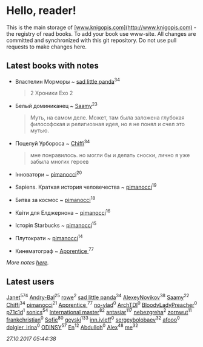 # Hello, reader!
This is the main storage of [www.knigopis.com](http://www.knigopis.com) - the registry of read books.
To add your book use www-site. All changes are committed and synchronized with this git repository.
Do not use pull requests to make changes here.


## Latest books with notes
* Властелин Морморы ~ [sad little panda](users/188/1882525281990290-facebook)<sup>34</sup>
    > 2 Хроники Ехо 2

* Белый доминиканец ~ [Saamy](users/115/115226508-vkontakte)<sup>23</sup>
    > Муть, на самом деле. Может, там была заложена глубокая философская и религиозная идея, но я не понял и счел это мутью.

* Поцелуй Урбороса ~ [Chiffi](users/105/105831994080785626680-google)<sup>34</sup>
    > мне понравилось. но могли бы и делать сноски, лично я уже забыла многих героев

* Інноватори ~ [pimanocci](users/117/117124011531379579265-google)<sup>20</sup>

* Sapiens. Краткая история человечества ~ [pimanocci](users/117/117124011531379579265-google)<sup>19</sup>

* Битва за космос ~ [pimanocci](users/117/117124011531379579265-google)<sup>18</sup>

* Квіти для Елджернона ~ [pimanocci](users/117/117124011531379579265-google)<sup>16</sup>

* Історія Starbucks ~ [pimanocci](users/117/117124011531379579265-google)<sup>15</sup>

* Плутократи ~ [pimanocci](users/117/117124011531379579265-google)<sup>14</sup>

* Кинематограф ~ [Apprentice ](users/528/52821952-vkontakte)<sup>77</sup>


_More notes [here](latest_books_with_notes.md)._


## Latest users
[Janet](users/108/108113656204404967440-google)<sup>574</sup> 
[Andry-Bal](users/109/109232883876697421544-google)<sup>25</sup> 
[rowe](users/110/110678352866444093698-google)<sup>2</sup> 
[sad little panda](users/188/1882525281990290-facebook)<sup>34</sup> 
[AlexeyNovikov](users/170/170278332-vkontakte)<sup>38</sup> 
[Saamy](users/115/115226508-vkontakte)<sup>22</sup> 
[Chiffi](users/105/105831994080785626680-google)<sup>34</sup> 
[pimanocci](users/117/117124011531379579265-google)<sup>21</sup> 
[Apprentice ](users/528/52821952-vkontakte)<sup>77</sup> 
[no-vlad](users/270/27044777-yandex)<sup>0</sup> 
[ArchTDI](users/114/114130076326527433894-google)<sup>0</sup> 
[BloodyLadyPreacher](users/115/115232793911015685284-google)<sup>0</sup> 
[p71c1d](users/118/118385935-vkontakte)<sup>1</sup> 
[sonics](users/588/5880221-vkontakte)<sup>54</sup> 
[International master](users/741/74140988-vkontakte)<sup>82</sup> 
[antasiar](users/688/68827372-vkontakte)<sup>117</sup> 
[nebezgreha](users/151/151427089-vkontakte)<sup>2</sup> 
[zornwut](users/452/452256330-vkontakte)<sup>11</sup> 
[frankchristian](users/567/56734971-vkontakte)<sup>0</sup> 
[Sofie](users/485/48568611-vkontakte)<sup>80</sup> 
[geyski](users/221/221959664-vkontakte)<sup>133</sup> 
[inn.ivleff](users/290/290600514-yandex)<sup>0</sup> 
[sergeybolobaev](users/379/37918255-vkontakte)<sup>32</sup> 
[afooo](users/185/18548259-vkontakte)<sup>0</sup> 
[dolgier_irina](users/502/50218872-vkontakte)<sup>0</sup> 
[ODINSY](users/100/100978570902186865324-google)<sup>57</sup> 
[En](users/333/333646551-vkontakte)<sup>12</sup> 
[Abdulloh](users/441/441352480-vkontakte)<sup>0</sup> 
[Alex](users/106/106644083867140961454-google)<sup>48</sup> 
[me](users/381/381417697-yandex)<sup>32</sup> 


_27.10.2017 05:44:38_
